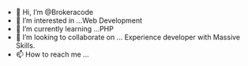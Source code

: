 - 👋 Hi, I’m @Brokeracode
- 👀 I’m interested in ...Web Development
- 🌱 I’m currently learning ...PHP
- 💞️ I’m looking to collaborate on ... Experience developer with Massive Skills.
- 📫 How to reach me ...

<!---
Brokeracode/Brokeracode is a ✨ special ✨ repository because its `README.md` (this file) appears on your GitHub profile.
You can click the Preview link to take a look at your changes.
--->
